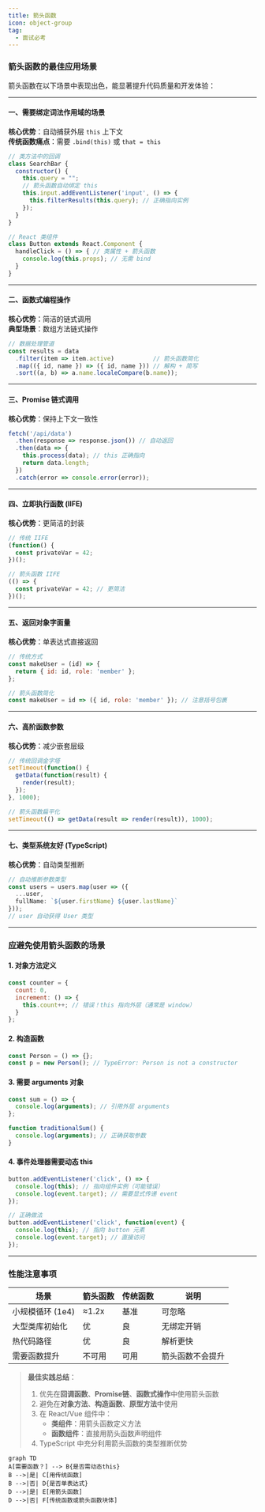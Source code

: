 ```yaml
---
title: 箭头函数
icon: object-group
tag:
  - 面试必考
---
```




### 箭头函数的最佳应用场景

箭头函数在以下场景中表现出色，能显著提升代码质量和开发体验：

---

#### 一、需要绑定词法作用域的场景
**核心优势**：自动捕获外层 `this` 上下文  
**传统函数痛点**：需要 `.bind(this)` 或 `that = this`  
```javascript
// 类方法中的回调
class SearchBar {
  constructor() {
    this.query = "";
    // 箭头函数自动绑定 this
    this.input.addEventListener('input', () => {
      this.filterResults(this.query); // 正确指向实例
    });
  }
}

// React 类组件
class Button extends React.Component {
  handleClick = () => { // 类属性 + 箭头函数
    console.log(this.props); // 无需 bind
  }
}
```

---

#### 二、函数式编程操作
**核心优势**：简洁的链式调用  
**典型场景**：数组方法链式操作  
```javascript
// 数据处理管道
const results = data
  .filter(item => item.active)           // 箭头函数简化
  .map(({ id, name }) => ({ id, name })) // 解构 + 简写
  .sort((a, b) => a.name.localeCompare(b.name));
```

---

#### 三、Promise 链式调用
**核心优势**：保持上下文一致性  
```javascript
fetch('/api/data')
  .then(response => response.json()) // 自动返回
  .then(data => {
    this.process(data); // this 正确指向
    return data.length;
  })
  .catch(error => console.error(error));
```

---

#### 四、立即执行函数 (IIFE)
**核心优势**：更简洁的封装  
```javascript
// 传统 IIFE
(function() {
  const privateVar = 42;
})();

// 箭头函数 IIFE
(() => {
  const privateVar = 42; // 更简洁
})();
```

---

#### 五、返回对象字面量
**核心优势**：单表达式直接返回  
```javascript
// 传统方式
const makeUser = (id) => {
  return { id: id, role: 'member' };
};

// 箭头函数简化
const makeUser = id => ({ id, role: 'member' }); // 注意括号包裹
```

---

#### 六、高阶函数参数
**核心优势**：减少嵌套层级  
```javascript
// 传统回调金字塔
setTimeout(function() {
  getData(function(result) {
    render(result);
  });
}, 1000);

// 箭头函数扁平化
setTimeout(() => getData(result => render(result)), 1000);
```

---

#### 七、类型系统友好 (TypeScript)
**核心优势**：自动类型推断  
```typescript
// 自动推断参数类型
const users = users.map(user => ({
  ...user,
  fullName: `${user.firstName} ${user.lastName}`
}));
// user 自动获得 User 类型
```

---

### 应避免使用箭头函数的场景

#### 1. 对象方法定义
```javascript
const counter = {
  count: 0,
  increment: () => {
    this.count++; // 错误！this 指向外层（通常是 window）
  }
};
```

#### 2. 构造函数
```javascript
const Person = () => {};
const p = new Person(); // TypeError: Person is not a constructor
```

#### 3. 需要 arguments 对象
```javascript
const sum = () => {
  console.log(arguments); // 引用外层 arguments
};

function traditionalSum() {
  console.log(arguments); // 正确获取参数
}
```

#### 4. 事件处理器需要动态 this
```javascript
button.addEventListener('click', () => {
  console.log(this); // 指向组件实例（可能错误）
  console.log(event.target); // 需要显式传递 event
});

// 正确做法
button.addEventListener('click', function(event) {
  console.log(this); // 指向 button 元素
  console.log(event.target); // 直接访问
});
```

---

### 性能注意事项
| 场景                 | 箭头函数 | 传统函数 | 说明 |
|----------------------|----------|----------|------|
| 小规模循环 (1e4)     | ≈1.2x    | 基准     | 可忽略 |
| 大型类库初始化       | 优       | 良       | 无绑定开销 |
| 热代码路径           | 优       | 良       | 解析更快 |
| 需要函数提升         | 不可用   | 可用     | 箭头函数不会提升 |

> **最佳实践总结**：  
> 1. 优先在**回调函数**、**Promise链**、**函数式操作**中使用箭头函数  
> 2. 避免在**对象方法**、**构造函数**、**原型方法**中使用  
> 3. 在 React/Vue 组件中：  
>    - **类组件**：用箭头函数定义方法  
>    - **函数组件**：直接用箭头函数声明组件  
> 4. TypeScript 中充分利用箭头函数的类型推断优势  

```mermaid
graph TD
A[需要函数？] --> B{是否需动态this}
B -->|是| C[用传统函数]
B -->|否| D{是否单表达式}
D -->|是| E[用箭头函数]
D -->|否| F[传统函数或箭头函数块体]
```